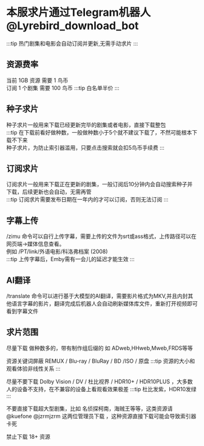 # 本服求片通过Telegram机器人 @Lyrebird_download_bot
:::tip
热门剧集和电影会自动订阅并更新,无需手动求片
:::  

## 资源费率
当前 1GB 资源 需要 1 鸟币  
订阅 1 个剧集 需要 100 鸟币
:::tip
白名单半价
:::

## 种子求片
种子求片一般用来下载已经更新完毕的剧集或者电影，直接下载整包  
:::tip
在下载前看好做种数，一般做种数小于5个就不建议下载了，不然可能根本下载不下来  
种子求片，为防止索引器滥用，只要点击搜索就会扣5鸟币手续费
:::

## 订阅求片
订阅求片一般用来下载正在更新的剧集，一般订阅后10分钟内会自动搜索种子并下载，后续更新也会自动，无需再管  
:::tip
订阅求片需要发布日期在一年内的才可以订阅，否则无法订阅
:::

## 字幕上传
/zimu 命令可以自行上传字幕，需要上传的文件为srt或ass格式，上传路径可以在网页端->媒体信息查看。  
例如 /PT/link/外语电影/科洛弗档案 (2008)  
:::tip
上传字幕后，Emby需有一会儿的延迟才能生效
:::

## AI翻译
/translate 命令可以进行基于大模型的AI翻译，需要影片格式为MKV,并且内封其他语言字幕的影片，翻译完成后机器人会自动刷新媒体库文件，重新打开视频即可看到字幕文件  


## 求片范围
尽量下载 做种数多的，带有制作组后缀的 如 ADweb,HHweb,Mweb,FRDS等等 

资源关键词屏蔽 REMUX / Blu-ray / BluRay / BD /ISO / 原盘   :::tip 资源的大小和观看体验非线性关系 :::

尽量不要下载 Dolby Vision / DV / 杜比视界 / HDR10+ / HDR10PLUS ，大多数人的设备不支持，在不兼容的设备上看观看效果极差  :::tip 杜比发紫，HDR10发绿 :::

不要直接下载超大型剧集，比如 名侦探柯南，海贼王等等，这类资源请 @kuefone @jzrmjzrm 这两位管理员下载 ，这种资源直接下载可能会导致索引器卡死  

禁止下载 18+ 资源












